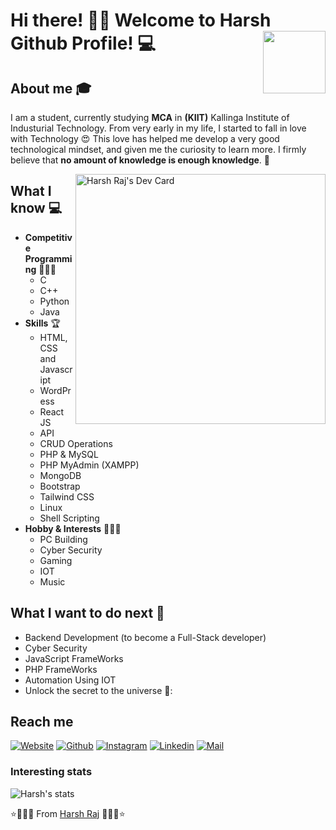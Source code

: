 # Hi there! 👋🏻 Welcome to Harsh Github Profile! 💻 <img align="right" src="https://camo.githubusercontent.com/3b7c592ede97b6138ffd4b1cc1541c2f3b11fd39/687474703a2f2f33312e6d656469612e74756d626c722e636f6d2f31376665613932306666333665663466356238373764353231366137616164392f74756d626c725f6d6f39786a65387a5a34317163626975666f315f313238302e676966" height="100px" width ="100px">





## About me :mortar_board:
I am a student, currently studying <b>MCA</b> in <b>(KIIT)</b> Kallinga Institute of Industurial Technology. From very early in my life, I started to fall in love with Technology 😍 This love has helped me develop a very good technological mindset, and given me the curiosity to learn more. I firmly believe that **no amount of knowledge is enough knowledge**. 🧠

<a href="https://app.daily.dev/harshraj" ><img align="right" src="https://api.daily.dev/devcards/6a97ec6045764070844981cfd6d8994c.png?r=owb" width="400" alt="Harsh Raj's Dev Card"/></a>
## What I know :computer:
- **Competitive Programming** 👨🏻‍💻
	- C
	- C++
	- Python 
	- Java
- **Skills** 🏆
	- HTML, CSS and Javascript 
	- WordPress
	- React JS
	- API
	- CRUD Operations
	- PHP & MySQL
	- PHP MyAdmin (XAMPP)
	- MongoDB
	- Bootstrap
	- Tailwind CSS
	- Linux
	- Shell Scripting
- **Hobby & Interests** 🏃🏻‍♂️
	- PC Building
	- Cyber Security 
	- Gaming 
	- IOT
	- Music

## What I want to do next :thinking:
- Backend Development (to become a Full-Stack developer)
- Cyber Security 
- JavaScript FrameWorks 
- PHP FrameWorks
- Automation Using IOT
- Unlock the secret to the universe 🤣:

## Reach me 
<a href="https://harshraj.gq/"><img alt="Website" src="https://img.shields.io/badge/Website-www.harshraj.gq-blue?style=flat-square&logo=google-chrome"></a>
[![Github](https://img.shields.io/github/followers/Harshraj9812?label=Follow&style=social)](https://github.com/Harshraj9812)
[![Instagram](https://img.shields.io/badge/-@harsh.raj.2807-red?style=flat-square&logo=instagram&logoColor=white&link=https://www.instagram.com/harsh.raj.2807_/)](https://www.instagram.com/harsh.raj.2807)
[![Linkedin](https://img.shields.io/badge/-Harsh%20Raj-blue?style=flat-square&logo=linkedin&logoColor=white&link=https://www.linkedin.com/in/harsh-raj-b5a872104/)](https://www.linkedin.com/in/harsh-raj-b5a872104/)
[![Mail](https://img.shields.io/badge/-harshraj9812@gmail.com-gray?style=flat-square&logo=gmail&logoColor=red&link=https://mail.google.com/mail/u/0/#inbox?compose=DmwnWrRtsNRkWNpNDHHlHKBNtSDLctVXzsqbsmbDDklMtPhHmHMhvXvSprpQlxTlWgNkLdSlbfqL)](mailto:harshraj9812@gmail.com)


### Interesting stats
![Harsh's stats](https://github-readme-stats.vercel.app/api?username=Harshraj9812&show_icons=true)

⭐️🌟🌟🌟 From [Harsh Raj](https://github.com/Harshraj9812) 🌟🌟🌟⭐ 
